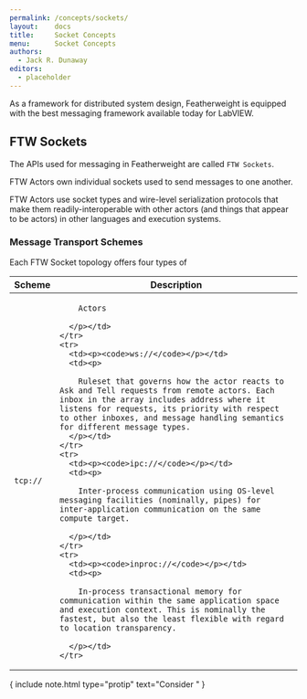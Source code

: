 ```yaml
---
permalink: /concepts/sockets/
layout:    docs
title:     Socket Concepts
menu:      Socket Concepts
authors:
  - Jack R. Dunaway
editors:
  - placeholder
---
```


As a framework for distributed system design, Featherweight
is equipped with the best messaging framework available
today for LabVIEW.

## FTW Sockets

The APIs used for messaging in Featherweight are called `FTW Sockets`. 

FTW Actors own individual sockets used to send messages to one another.

FTW Actors use socket types and wire-level serialization protocols
that make them readily-interoperable with other actors (and things
that appear to be actors) in other languages and execution systems.

### Message Transport Schemes

Each FTW Socket topology offers four types of 

<div class="mobile-side-scroller">
<table>
  <thead>
    <tr>
      <th>Scheme</th>
      <th>Description</th>
    </tr>
  </thead>
  <tbody>
    <tr>
      <td><p><code>tcp://</code></p></td>
      <td><p>
      
        Actors 
      
      </p></td>
    </tr>
    <tr>
      <td><p><code>ws://</code></p></td>
      <td><p>
      
        Ruleset that governs how the actor reacts to Ask and Tell requests from remote actors. Each inbox in the array includes address where it listens for requests, its priority with respect to other inboxes, and message handling semantics for different message types.
      </p></td>
    </tr>
    <tr>
      <td><p><code>ipc://</code></p></td>
      <td><p>

        Inter-process communication using OS-level messaging facilities (nominally, pipes) for inter-application communication on the same compute target.

      </p></td>
    </tr>
    <tr>
      <td><p><code>inproc://</code></p></td>
      <td><p>

        In-process transactional memory for communication within the same application space and execution context. This is nominally the fastest, but also the least flexible with regard to location transparency.

      </p></td>
    </tr>
  </tbody>
</table>
</div>

{ include note.html type="protip" text="Consider " }
